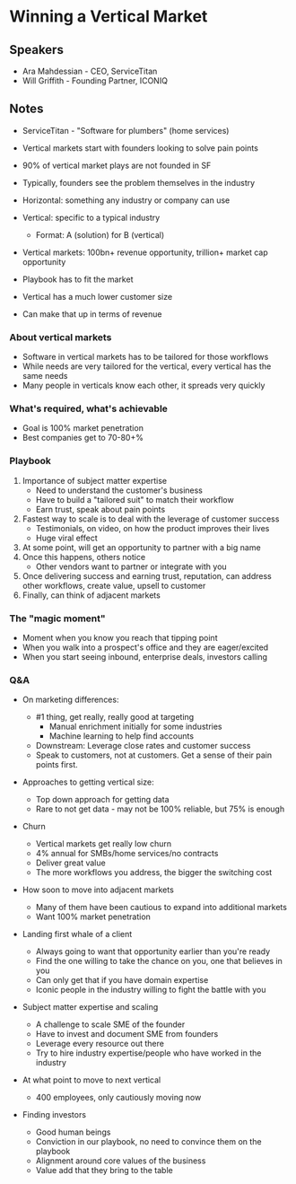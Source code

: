 # Winning a Vertical Market

## Speakers

* Ara Mahdessian - CEO, ServiceTitan
* Will Griffith - Founding Partner, ICONIQ

## Notes

* ServiceTitan - "Software for plumbers" (home services)
* Vertical markets start with founders looking to solve pain points
* 90% of vertical market plays are not founded in SF
* Typically, founders see the problem themselves in the industry

* Horizontal: something any industry or company can use
* Vertical: specific to a typical industry
  * Format: A (solution) for B (vertical)
* Vertical markets: 100bn+ revenue opportunity, trillion+ market cap opportunity
* Playbook has to fit the market
* Vertical has a much lower customer size
* Can make that up in terms of revenue

### About vertical markets

* Software in vertical markets has to be tailored for those workflows
* While needs are very tailored for the vertical, every vertical has the same needs
* Many people in verticals know each other, it spreads very quickly

### What's required, what's achievable

* Goal is 100% market penetration
* Best companies get to 70-80+%

### Playbook

1. Importance of subject matter expertise
   * Need to understand the customer's business
   * Have to build a "tailored suit" to match their workflow
   * Earn trust, speak about pain points
2. Fastest way to scale is to deal with the leverage of customer success
   * Testimonials, on video, on how the product improves their lives
   * Huge viral effect
3. At some point, will get an opportunity to partner with a big name
4. Once this happens, others notice
   * Other vendors want to partner or integrate with you
5. Once delivering success and earning trust, reputation, can address other workflows, create value, upsell to customer
6. Finally, can think of adjacent markets

### The "magic moment"

* Moment when you know you reach that tipping point
* When you walk into a prospect's office and they are eager/excited
* When you start seeing inbound, enterprise deals, investors calling

### Q&A

* On marketing differences:

  * #1 thing, get really, really good at targeting
    * Manual enrichment initially for some industries
    * Machine learning to help find accounts
  * Downstream: Leverage close rates and customer success
  * Speak to customers, not at customers. Get a sense of their pain points first.

* Approaches to getting vertical size:

  * Top down approach for getting data
  * Rare to not get data - may not be 100% reliable, but 75% is enough

* Churn

  * Vertical markets get really low churn
  * 4% annual for SMBs/home services/no contracts
  * Deliver great value
  * The more workflows you address, the bigger the switching cost

* How soon to move into adjacent markets

  * Many of them have been cautious to expand into additional markets
  * Want 100% market penetration

* Landing first whale of a client

  * Always going to want that opportunity earlier than you're ready
  * Find the one willing to take the chance on you, one that believes in you
  * Can only get that if you have domain expertise
  * Iconic people in the industry willing to fight the battle with you

* Subject matter expertise and scaling

  * A challenge to scale SME of the founder
  * Have to invest and document SME from founders
  * Leverage every resource out there
  * Try to hire industry expertise/people who have worked in the industry

* At what point to move to next vertical

  * 400 employees, only cautiously moving now

* Finding investors
  * Good human beings
  * Conviction in our playbook, no need to convince them on the playbook
  * Alignment around core values of the business
  * Value add that they bring to the table
